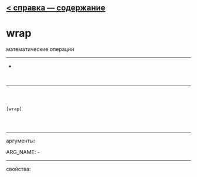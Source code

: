 [< справка — содержание](ceammc_lib.html)
---

# wrap


математические операции

---

-
<br>


---


```



[wrap]


            
```

---
аргументы:

ARG_NAME: -<br>

---
свойства:


